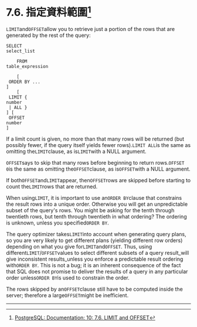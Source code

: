 # 7.6. 指定資料範圍[^1]

`LIMIT`and`OFFSET`allow you to retrieve just a portion of the rows that are generated by the rest of the query:

```
SELECT 
select_list

    FROM 
table_expression

    [
 ORDER BY ... 
]
    [
 LIMIT { 
number
 | ALL } 
] [
 OFFSET 
number
]

```

If a limit count is given, no more than that many rows will be returned \(but possibly fewer, if the query itself yields fewer rows\).`LIMIT ALL`is the same as omitting the`LIMIT`clause, as is`LIMIT`with a NULL argument.

`OFFSET`says to skip that many rows before beginning to return rows.`OFFSET 0`is the same as omitting the`OFFSET`clause, as is`OFFSET`with a NULL argument.

If both`OFFSET`and`LIMIT`appear, then`OFFSET`rows are skipped before starting to count the`LIMIT`rows that are returned.

When using`LIMIT`, it is important to use an`ORDER BY`clause that constrains the result rows into a unique order. Otherwise you will get an unpredictable subset of the query's rows. You might be asking for the tenth through twentieth rows, but tenth through twentieth in what ordering? The ordering is unknown, unless you specified`ORDER BY`.

The query optimizer takes`LIMIT`into account when generating query plans, so you are very likely to get different plans \(yielding different row orders\) depending on what you give for`LIMIT`and`OFFSET`. Thus, using different`LIMIT`/`OFFSET`values to select different subsets of a query result_will give inconsistent results_unless you enforce a predictable result ordering with`ORDER BY`. This is not a bug; it is an inherent consequence of the fact that SQL does not promise to deliver the results of a query in any particular order unless`ORDER BY`is used to constrain the order.

The rows skipped by an`OFFSET`clause still have to be computed inside the server; therefore a large`OFFSET`might be inefficient.

---



[^1]: [PostgreSQL: Documentation: 10: 7.6. LIMIT and OFFSET](https://www.postgresql.org/docs/10/static/queries-limit.html)

